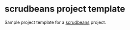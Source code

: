 # scrudbeans project template

Sample project template for a [scrudbeans](https://github.com/manosbatsis/scrudbeans) project.




